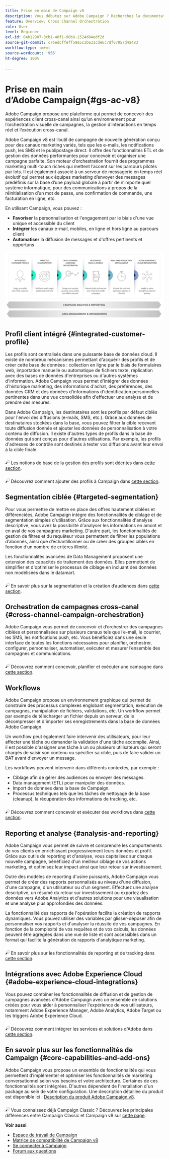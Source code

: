 ```yaml
---
title: Prise en main de Campaign v8
description: Vous débutez sur Adobe Campaign ? Recherchez la documentation sur la mise en service et l’exécution de votre logiciel, ainsi que sur l’utilisation de l’interface.
feature: Overview, Cross Channel Orchestration
role: User
level: Beginner
exl-id: 04b12907-3cb1-40f1-90b8-1524d84edf2d
source-git-commit: c7bedcffeff59a5c3b631cde6c7df67057d4a483
workflow-type: tm+mt
source-wordcount: '956'
ht-degree: 100%

---
```


# Prise en main dʼAdobe Campaign{#gs-ac-v8}

Adobe Campaign propose une plateforme qui permet de concevoir des expériences client cross-canal ainsi quʼun environnement pour lʼorchestration visuelle de campagnes, la gestion dʼinteractions en temps réel et lʼexécution cross-canal.

Adobe Campaign v8 est l’outil de campagne de nouvelle génération conçu pour des canaux marketing variés, tels que les e-mails, les notifications push, les SMS et le publipostage direct. Il offre des fonctionnalités ETL et de gestion des données performantes pour concevoir et organiser une campagne parfaite. Son moteur d’orchestration fournit des programmes marketing multi-touch riches qui mettent l’accent sur les parcours pilotés par lots. Il est également associé à un serveur de messagerie en temps réel évolutif qui permet aux équipes marketing d’envoyer des messages prédéfinis sur la base d’une payload globale à partir de n’importe quel système informatique, pour des communications à propos de la réinitialisation d’un mot de passe, une confirmation de commande, une facturation en ligne, etc.

En utilisant Campaign, vous pouvez :

* **Favoriser** la personnalisation et l&#39;engagement par le biais d&#39;une vue unique et accessible du client
* **Intégrer** les canaux e-mail, mobiles, en ligne et hors ligne au parcours client
* **Automatiser** la diffusion de messages et d&#39;offres pertinents et opportuns

![](assets/do-not-localize/ac-capabilities.png)

## Profil client intégré {#integrated-customer-profile}

Les profils sont centralisés dans une puissante base de données cloud. Il existe de nombreux mécanismes permettant d&#39;acquérir des profils et de créer cette base de données : collection en ligne par le biais de formulaires web, importation manuelle ou automatique de fichiers texte, réplication avec des bases de données d&#39;entreprises ou d&#39;autres systèmes d&#39;information. Adobe Campaign vous permet d&#39;intégrer des données d&#39;historique marketing, des informations d&#39;achat, des préférences, des données CRM et des données d&#39;informations d&#39;identification personnelles pertinentes dans une vue consolidée afin d&#39;effectuer une analyse et de prendre des mesures.

Dans Adobe Campaign, les destinataires sont les profils par défaut ciblés pour l&#39;envoi des diffusions (e-mails, SMS, etc.). Grâce aux données de destinataires stockées dans la base, vous pouvez filtrer la cible recevant toute diffusion donnée et ajouter les données de personnalisation à votre contenu de diffusion. Il existe d&#39;autres types de profils dans la base de données qui sont conçus pour d&#39;autres utilisations. Par exemple, les profils d&#39;adresses de contrôle sont destinés à tester vos diffusions avant leur envoi à la cible finale.

![](../assets/do-not-localize/glass.png) Les notions de base de la gestion des profils sont décrites dans [cette section](audiences.md).

![](../assets/do-not-localize/glass.png) Découvrez comment ajouter des profils à Campaign dans [cette section](import.md).

## Segmentation ciblée {#targeted-segmentation}

Pour vous permettre de mettre en place des offres hautement ciblées et différenciées, Adobe Campaign intègre des fonctionnalités de ciblage et de segmentation simples d&#39;utilisation. Grâce aux fonctionnalités d&#39;analyse descriptive, vous avez la possibilité d&#39;analyser les informations en amont et en aval de vos campagnes marketing. D&#39;autre part, les fonctionnalités de gestion de filtres et du requêteur vous permettent de filtrer les populations d’abonnés, ainsi que d’échantillonner ou de créer des groupes cibles en fonction d’un nombre de critères illimité.

Les fonctionnalités avancées de Data Management proposent une extension des capacités de traitement des données. Elles permettent de simplifier et d&#39;optimiser le processus de ciblage en incluant des données non modélisées dans le datamart.

![](../assets/do-not-localize/glass.png) En savoir plus sur la segmentation et la création d’audiences dans [cette section](audiences.md).

## Orchestration de campagnes cross-canal {#cross-channel-campaign-orchestration}

Adobe Campaign vous permet de concevoir et d’orchestrer des campagnes ciblées et personnalisées sur plusieurs canaux tels que l’e-mail, le courrier, les SMS, les notifications push, etc. Vous bénéficiez dans une seule interface de toutes les fonctions nécessaires pour planifier, orchestrer, configurer, personnaliser, automatiser, exécuter et mesurer l’ensemble des campagnes et communications.

![](../assets/do-not-localize/glass.png) Découvrez comment concevoir, planifier et exécuter une campagne dans [cette section](campaigns.md).

## Workflows

Adobe Campaign propose un environnement graphique qui permet de construire des processus complexes englobant segmentation, exécution de campagnes, manipulation de fichiers, validations, etc. Un workflow permet par exemple de télécharger un fichier depuis un serveur, de le décompresser et d&#39;importer ses enregistrements dans la base de données Adobe Campaign.

Un workflow peut également faire intervenir des utilisateurs, pour leur affecter une tâche ou demander la validation d&#39;une tâche accomplie. Ainsi, il est possible d&#39;assigner une tâche à un ou plusieurs utilisateurs qui seront chargés de saisir son contenu ou spécifier sa cible, puis de faire valider un BAT avant d&#39;envoyer un message.

Les workflows peuvent intervenir dans différents contextes, par exemple :

* Ciblage afin de gérer des audiences ou envoyer des messages.
* Data management (ETL) pour manipuler des données.
* Import de données dans la base de Campaign.
* Processus techniques tels que les tâches de nettoyage de la base (cleanup), la récupération des informations de tracking, etc.

![](../assets/do-not-localize/glass.png) Découvrez comment concevoir et exécuter des workflows dans [cette section](../config/workflows.md).

## Reporting et analyse {#analysis-and-reporting}

Adobe Campaign vous permet de suivre et comprendre les comportements de vos clients en enrichissant progressivement leurs données et profil. Grâce aux outils de reporting et d&#39;analyse, vous capitalisez sur chaque nouvelle campagne, bénéficiez d&#39;un meilleur ciblage de vos actions marketing, et optimisez leur impact ainsi que leur retour sur investissement.

Outre des modèles de reporting d&#39;usine puissants, Adobe Campaign vous permet de créer des rapports personnalisés au niveau d&#39;une diffusion, d&#39;une campagne, d&#39;un utilisateur ou d&#39;un segment. Effectuez une analyse descriptive, un résumé du retour sur investissement ou exportez des données vers Adobe Analytics et d&#39;autres solutions pour une visualisation et une analyse plus approfondies des données.

La fonctionnalité des rapports de l&#39;opération facilite la création de rapports dynamiques. Vous pouvez utiliser des variables par glisser-déposer afin de personnaliser vos rapports et d&#39;analyser la réussite de vos campagnes. En fonction de la complexité de vos requêtes et de vos calculs, les données peuvent être agrégées dans une vue de liste et sont accessibles dans un format qui facilite la génération de rapports d&#39;analytique marketing.


![](../assets/do-not-localize/glass.png) En savoir plus sur les fonctionnalités de reporting et de tracking dans [cette section](../reporting/gs-reporting.md).

## Intégrations avec Adobe Experience Cloud {#adobe-experience-cloud-integrations}

Vous pouvez combiner les fonctionnalités de diffusion et de gestion de campagnes avancées d&#39;Adobe Campaign avec un ensemble de solutions créées pour vous aider à personnaliser l&#39;expérience de vos utilisateurs, notamment Adobe Experience Manager, Adobe Analytics, Adobe Target ou les triggers Adobe Experience Cloud.

![](../assets/do-not-localize/glass.png) Découvrez comment intégrer les services et solutions d&#39;Adobe dans [cette section](../connect/integration.md).

## En savoir plus sur les fonctionnalités de Campaign {#core-capabilities-and-add-ons}

Adobe Campaign vous propose un ensemble de fonctionnalités qui vous permettent d’implémenter et optimiser les fonctionnalités de marketing conversationnel selon vos besoins et votre architecture. Certaines de ces fonctionnalités sont intégrées. D&#39;autres dépendent de l&#39;installation d&#39;un package au sein de votre configuration. Une description détaillée du produit est disponible ici : [Description du produit Adobe Campaign v8](https://helpx.adobe.com/fr/legal/product-descriptions/adobe-campaign-managed-cloud-services.html).

![](../assets/do-not-localize/glass.png) Vous connaissez déjà Campaign Classic ? Découvrez les principales différences entre Campaign Classic et Campaign v8 sur [cette page](v7-to-v8.md).

**Voir aussi**

* [Espace de travail de Campaign](campaign-ui.md)
* [Matrice de compatibilité de Campaign v8](compatibility-matrix.md)
* [Se connecter à Campaign](connect.md)
* [Forum aux questions](campaign-faq.md)
